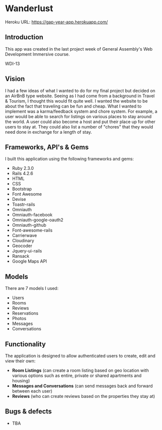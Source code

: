 # Wanderlust

Heroku URL: https://gap-year-app.herokuapp.com/

## Introduction

This app was created in the last project week of General Assembly's Web Development Immersive course.

WDI-13

## Vision

I had a few ideas of what I wanted to do for my final project but decided on an AirBnB type website. Seeing as I had come from a background in Travel & Tourism, I thought this would fit quite well. I wanted the website to be about the fact that traveling can be fun and cheap. What I wanted to implement was a karma/feedback system and chore system. For example, a user would be able to search for listings on various places to stay around the world. A user could also become a host and put their place up for other users to stay at. They could also list a number of "chores" that they would need done in exchange for a length of stay.

## Frameworks, API's & Gems

I built this application using the following frameworks and gems:
* Ruby 2.3.0
* Rails 4.2.6
* HTML
* CSS
* Bootstrap
* Font Awesome
* Devise
* Toastr-rails
* Omniauth
* Omniauth-facebook
* Omniauth-google-oauth2
* Omniauth-github
* Font-awesome-rails
* Carrierwave
* Cloudinary
* Geocoder
* Jquery-ui-rails
* Ransack
* Google Maps API

## Models

There are 7 models I used:

* Users
* Rooms
* Reviews
* Reservations
* Photos
* Messages
* Conversations

## Functionality

The application is designed to allow authenticated users to create, edit and view their own:

* **Room Listings** (can create a room listing based on geo location with various options such as entire, private or shared apartments and housing)
* **Messages and Conversations** (can send messages back and forward between each user)
* **Reviews** (who can create reviews based on the properties they stay at)

## Bugs & defects


* TBA
